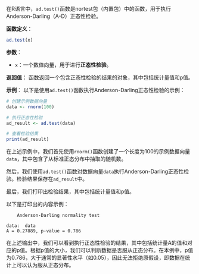 在R语言中，`ad.test()`函数是nortest包（内置包）中的函数，用于执行Anderson-Darling（A-D）正态性检验。

**函数定义**：
```R
ad.test(x)
```

**参数**：
- `x`：一个数值向量，用于进行**正态性检验**。

**返回值**：
函数返回一个包含正态性检验的结果的对象，其中包括统计量值和p值。

**示例**：
以下是使用`ad.test()`函数执行Anderson-Darling正态性检验的示例：

```R
# 创建示例数据向量
data <- rnorm(100)

# 执行正态性检验
ad_result <- ad.test(data)

# 查看检验结果
print(ad_result)
```

在上述示例中，我们首先使用`rnorm()`函数创建了一个长度为100的示例数据向量`data`，其中包含了从标准正态分布中抽取的随机数。

然后，我们使用`ad.test()`函数对数据向量`data`执行Anderson-Darling正态性检验。检验结果保存在`ad_result`中。

最后，我们打印出检验结果，其中包括统计量值和p值。

以下是打印出的内容示例：

```
	Anderson-Darling normality test

data:  data
A = 0.27889, p-value = 0.786
```

在上述输出中，我们可以看到执行正态性检验的结果，其中包括统计量A的值和对应的p值。根据p值的大小，我们可以判断数据是否服从正态分布。在本例中，p值为0.786，大于通常的显著性水平（如0.05），因此无法拒绝原假设，即数据在统计上可以认为服从正态分布。